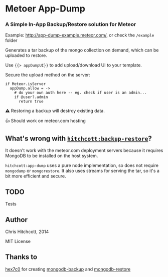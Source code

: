 # Metoer App-Dump

### A Simple In-App Backup/Restore solution for Meteor

Example: http://app-dump-example.meteor.com/, or check the `/example` folder

Generates a tar backup of the mongo collection on demand, which can be uploaded to restore.

Use `{{> appDumpUI}}` to add upload/download UI to your template.

Secure the upload method on the server:

```
if Meteor.isServer
  appDump.allow = ->
    # do your own auth here -- eg. check if user is an admin...
    if @user?.admin
      return true
```

:warning: Restoring a backup will destroy existing data.

:thumbsup: Should work on meteor.com hosting


## What's wrong with [`hitchcott:backup-restore`](https://github.com/hitchcott/meteor-backup-restore/)?

It doesn't work with the meteor.com deployment servers because it requires MongoDB to be installed on the host system. 

`hitchcott:app-dump` uses a pure node implementation, so does not require `mongodump` or `mongorestore`. It also uses streams for serving the tar, so it's a bit more efficient and secure.


## TODO

Tests

## Author

Chris Hitchcott, 2014

MIT License

## Thanks to

[hex7c0](https://github.com/hex7c0) for creating [mongodb-backup](https://github.com/hex7c0/mongodb-backup) and [mongodb-restore](https://github.com/hex7c0/mongodb-restore)
